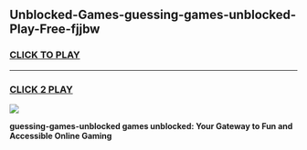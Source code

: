 
## Unblocked-Games-guessing-games-unblocked-Play-Free-fjjbw
<h3>
<a href="https://premium76.site?title=guessing-games-unblocked&ref=10A">CLICK TO PLAY</a></h3>
<hr>

<h3>
<a href="https://premium76.site?title=guessing-games-unblocked&ref=10A">CLICK 2 PLAY</a>
  
</h3>

<a href="https://premium76.site?title=guessing-games-unblocked&ref=10A"><img src="https://clearcache.store/games.png"></a>


**guessing-games-unblocked games unblocked: Your Gateway to Fun and Accessible Online Gaming**
